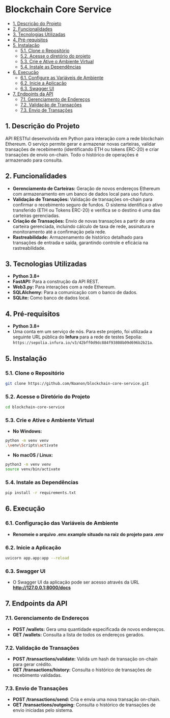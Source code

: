 # Blockchain Core Service

  - [1. Descrição do Projeto](#1-descrição-do-projeto)
  - [2. Funcionalidades](#2-funcionalidades)
  - [3. Tecnologias Utilizadas](#3-tecnologias-utilizadas)
  - [4. Pré-requisitos](#4-pré-requisitos)
  - [5. Instalação](#5-instalação)
    - [5.1. Clone o Repositório](#51-clone-o-repositório)
    - [5.2. Acesse o diretório do projeto](#52-acesse-o-diretório-do-projeto)
    - [5.3. Crie e Ative o Ambiente Virtual](#53-crie-e-ative-o-ambiente-virtual)
    - [5.4. Instale as Dependências](#54-instale-as-dependências)
  - [6. Execução](#6-execução)
    - [6.1. Configure as Variáveis de Ambiente](#61-configure-as-variáveis-de-ambiente)
    - [6.2. Inicie a Aplicação](#62-inicie-a-aplicação)
    - [6.3. Swagger UI](#63-swagger-ui)
  - [7. Endpoints da API](#7-endpoints-da-api)
    - [7.1. Gerenciamento de Endereços](#71-gerenciamento-de-endereços)
    - [7.2. Validação de Transações](#72-validação-de-transações)
    - [7.3. Envio de Transações](#73-envio-de-transações)

## 1. Descrição do Projeto
API RESTful desenvolvida em Python para interação com a rede blockchain Ethereum. O serviço permite gerar e armazenar novas carteiras, validar transações de recebimento (identificando ETH ou tokens ERC-20) e criar transações de envio on-chain. Todo o histórico de operações é armazenado para consulta.

## 2. Funcionalidades
* **Gerenciamento de Carteiras:** Geração de novos endereços Ethereum com armazenamento em um banco de dados local para uso futuro.
* **Validação de Transações:** Validação de transações on-chain para confirmar o recebimento seguro de fundos. O sistema identifica o ativo transferido (ETH ou Tokens ERC-20) e verifica se o destino é uma das carteiras gerenciadas.
* **Criação de Transações:** Envio de novas transações a partir de uma carteira gerenciada, incluindo cálculo de taxa de rede, assinatura e monitoramento até a confirmação pela rede.
* **Rastreabilidade:** Armazenamento de histórico detalhado para transações de entrada e saída, garantindo controle e eficácia na rastreabilidade.

## 3. Tecnologias Utilizadas
* **Python 3.8+**
* **FastAPI:** Para a construção da API REST.
* **Web3.py:** Para interações com a rede Ethereum.
* **SQLAlchemy:** Para a comunicação com o banco de dados.
* **SQLite:** Como banco de dados local.

## 4. Pré-requisitos
* **Python 3.8+**
* Uma conta em um serviço de nós. Para este projeto, foi utilizada a seguinte URL pública do **Infura** para a rede de testes Sepolia: `https://sepolia.infura.io/v3/42bff0d9dc884f93808b09d696b2b21a`.

## 5. Instalação
### 5.1. Clone o Repositório
```sh
git clone https://github.com/Naanon/blockchain-core-service.git
```

### 5.2. Acesse o Diretório do Projeto
```sh
cd blockchain-core-service
```

### 5.3. Crie e Ative o Ambiente Virtual
* **No Windows:**

```sh
python -m venv venv
.\venv\Scripts\activate
```

* **No macOS / Linux:**
```sh
python3 -m venv venv
source venv/bin/activate
```

### 5.4. Instale as Dependências
```sh
pip install -r requirements.txt
```

## 6. Execução
### 6.1. Configuração das Variáveis de Ambiente
* **Renomeie o arquivo .env.example situado na raiz do projeto para .env**

### 6.2. Inicie a Aplicação
```sh
uvicorn app.app:app --reload
```

### 6.3. Swagger UI
* O Swagger UI da aplicação pode ser acesso através da URL **http://127.0.0.1:8000/docs**

## 7. Endpoints da API
### 7.1. Gerenciamento de Endereços
* **POST /wallets:** Gera uma quantidade especificada de novos endereços.
* **GET /wallets:** Consulta a lista de todos os endereços gerados.

### 7.2. Validação de Transações
* **POST /transactions/validate:** Valida um hash de transação on-chain para gerar crédito.
* **GET /transactions/history:** Consulta o histórico de transações de recebimento validadas.

### 7.3. Envio de Transações
* **POST /transactions/send:** Cria e envia uma nova transação on-chain.
* **GET /transactions/outgoing:** Consulta o histórico de transações de envio iniciadas pelo sistema.

